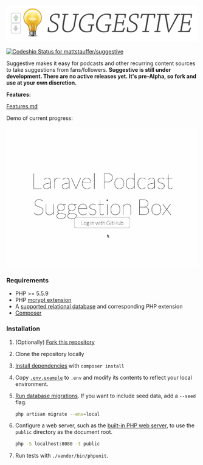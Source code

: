 ![Suggestive Logo](suggestive-logo.png)

[ ![Codeship Status for mattstauffer/suggestive](https://codeship.com/projects/13c6db40-7e06-0133-5999-1a60f99c26b7/status?branch=master)](https://codeship.com/projects/120269)

Suggestive makes it easy for podcasts and other recurring content sources to take suggestions from fans/followers. **Suggestive is still under development. There are no active releases yet. It's pre-Alpha, so fork and use at your own discretion.**

**Features:**

[Features.md](https://github.com/mattstauffer/suggestive/blob/master/features.md)

Demo of current progress:

![Demo of where it is right now](demo.gif)

### Requirements

* PHP >= 5.5.9
* PHP [mcrypt extension](http://php.net/manual/en/book.mcrypt.php)
* A [supported relational database](http://laravel.com/docs/5.1/database#introduction) and corresponding PHP extension
* [Composer](https://getcomposer.org/download/)

### Installation

1. (Optionally) [Fork this repository](https://help.github.com/articles/fork-a-repo/)
2. Clone the repository locally
3. [Install dependencies](https://getcomposer.org/doc/01-basic-usage.md#installing-dependencies) with `composer install`
4. Copy [`.env.example`](https://github.com/mattstauffer/suggestive/blob/master/.env.example) to `.env` and modify its contents to reflect your local environment.
5. [Run database migrations](http://laravel.com/docs/5.1/migrations#running-migrations). If you want to include seed data, add a `--seed` flag.

    ```bash
    php artisan migrate --env=local
    ```
6. Configure a web server, such as the [built-in PHP web server](http://php.net/manual/en/features.commandline.webserver.php), to use the `public` directory as the document root.

    ```bash
    php -S localhost:8080 -t public
    ```
7. Run tests with `./vendor/bin/phpunit`.
